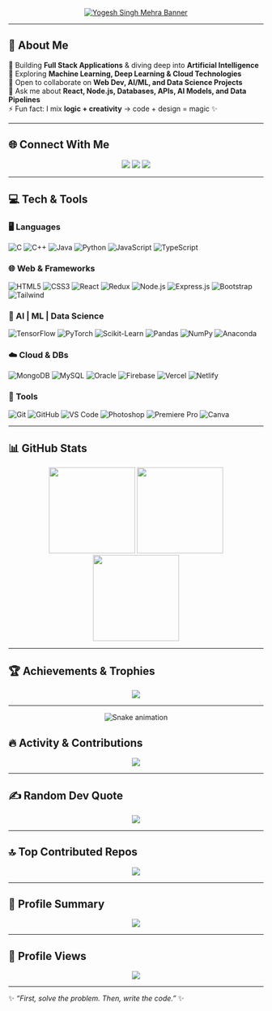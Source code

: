<!-- =============================== -->
<!-- 🚀 YOGESH SINGH MEHRA - README 🚀 -->
<!-- =============================== -->

<!-- 🎨 Banner -->
<p align="center">
  <a href="https://www.canva.com/design/DAGyOupkWE0/dNqPeNsWLt3D0-ky4k5n2w/watch">
    <img src="https://raw.githubusercontent.com/Yogeshmehra8475/Yogeshmehra8475/main/assets/Yogesh_banner.png" alt="Yogesh Singh Mehra Banner" />
  </a>
</p>


---

## 💫 About Me  
🔭 Building **Full Stack Applications** & diving deep into **Artificial Intelligence**  
🌱 Exploring **Machine Learning, Deep Learning & Cloud Technologies**  
👯 Open to collaborate on **Web Dev, AI/ML, and Data Science Projects**  
💬 Ask me about **React, Node.js, Databases, APIs, AI Models, and Data Pipelines**  
⚡ Fun fact: I mix **logic + creativity** → code + design = magic ✨  

---

## 🌐 Connect With Me  
<p align="center">
<a href="mailto:yogeshmehra2509@gmail.com"><img src="https://img.shields.io/badge/Email-D14836?logo=gmail&logoColor=white&style=for-the-badge" /></a>
<a href="https://www.linkedin.com/in/yogesh-singh-mehra-7383ba251"><img src="https://img.shields.io/badge/LinkedIn-%230077B5.svg?logo=linkedin&logoColor=white&style=for-the-badge" /></a>
<a href="https://github.com/Yogeshmehra8475"><img src="https://img.shields.io/badge/GitHub-181717.svg?logo=github&logoColor=white&style=for-the-badge" /></a>
</p>

---

## 💻 Tech & Tools  

### 🖥️ Languages  
![C](https://img.shields.io/badge/C-00599C?style=for-the-badge&logo=c&logoColor=white)
![C++](https://img.shields.io/badge/C++-00427E?style=for-the-badge&logo=c%2B%2B&logoColor=white)
![Java](https://img.shields.io/badge/Java-F89820?style=for-the-badge&logo=java&logoColor=white)
![Python](https://img.shields.io/badge/Python-3670A0?style=for-the-badge&logo=python&logoColor=ffdd54)
![JavaScript](https://img.shields.io/badge/JavaScript-F7E018?style=for-the-badge&logo=javascript&logoColor=black)
![TypeScript](https://img.shields.io/badge/TypeScript-3178C6?style=for-the-badge&logo=typescript&logoColor=white)

### 🌐 Web & Frameworks  
![HTML5](https://img.shields.io/badge/HTML5-E34F26?style=for-the-badge&logo=html5&logoColor=white)
![CSS3](https://img.shields.io/badge/CSS3-264de4?style=for-the-badge&logo=css3&logoColor=white)
![React](https://img.shields.io/badge/React-20232A?style=for-the-badge&logo=react&logoColor=61DAFB)
![Redux](https://img.shields.io/badge/Redux-764abc?style=for-the-badge&logo=redux&logoColor=white)
![Node.js](https://img.shields.io/badge/Node.js-43853d?style=for-the-badge&logo=node-dot-js&logoColor=white)
![Express.js](https://img.shields.io/badge/Express.js-404D59?style=for-the-badge)
![Bootstrap](https://img.shields.io/badge/Bootstrap-563D7C?style=for-the-badge&logo=bootstrap&logoColor=white)
![Tailwind](https://img.shields.io/badge/Tailwind_CSS-38B2AC?style=for-the-badge&logo=tailwind-css&logoColor=white)

### 🧠 AI | ML | Data Science  
![TensorFlow](https://img.shields.io/badge/TensorFlow-FF6F00?style=for-the-badge&logo=Tensorflow&logoColor=white)
![PyTorch](https://img.shields.io/badge/PyTorch-EE4C2C?style=for-the-badge&logo=pytorch&logoColor=white)
![Scikit-Learn](https://img.shields.io/badge/Scikit--Learn-F7931E?style=for-the-badge&logo=scikitlearn&logoColor=white)
![Pandas](https://img.shields.io/badge/Pandas-150458?style=for-the-badge&logo=pandas&logoColor=white)
![NumPy](https://img.shields.io/badge/Numpy-013243?style=for-the-badge&logo=numpy&logoColor=white)
![Anaconda](https://img.shields.io/badge/Anaconda-44A833?style=for-the-badge&logo=anaconda&logoColor=white)

### ☁️ Cloud & DBs  
![MongoDB](https://img.shields.io/badge/MongoDB-4EA94B?style=for-the-badge&logo=mongodb&logoColor=white)
![MySQL](https://img.shields.io/badge/MySQL-005C84?style=for-the-badge&logo=mysql&logoColor=white)
![Oracle](https://img.shields.io/badge/Oracle-F80000?style=for-the-badge&logo=oracle&logoColor=white)
![Firebase](https://img.shields.io/badge/Firebase-ffca28?style=for-the-badge&logo=firebase&logoColor=black)
![Vercel](https://img.shields.io/badge/Vercel-000000?style=for-the-badge&logo=vercel&logoColor=white)
![Netlify](https://img.shields.io/badge/Netlify-00C7B7?style=for-the-badge&logo=netlify&logoColor=white)

### 🎨 Tools  
![Git](https://img.shields.io/badge/Git-F05033?style=for-the-badge&logo=git&logoColor=white)
![GitHub](https://img.shields.io/badge/GitHub-181717?style=for-the-badge&logo=github&logoColor=white)
![VS Code](https://img.shields.io/badge/VS%20Code-0078d7?style=for-the-badge&logo=visual-studio-code&logoColor=white)
![Photoshop](https://img.shields.io/badge/Adobe%20Photoshop-31A8FF?style=for-the-badge&logo=Adobe%20Photoshop&logoColor=white)
![Premiere Pro](https://img.shields.io/badge/Adobe%20Premiere%20Pro-9999FF?style=for-the-badge&logo=Adobe%20Premiere%20Pro&logoColor=white)
![Canva](https://img.shields.io/badge/Canva-00C4CC?style=for-the-badge&logo=Canva&logoColor=white)

---

## 📊 GitHub Stats  
<p align="center">
<img src="https://github-readme-stats.vercel.app/api?username=Yogeshmehra8475&theme=tokyonight&hide_border=false&include_all_commits=true&count_private=true" height="170px"/>
<img src="https://nirzak-streak-stats.vercel.app/?user=Yogeshmehra8475&theme=tokyonight&hide_border=false" height="170px"/>
<img src="https://github-readme-stats.vercel.app/api/top-langs/?username=Yogeshmehra8475&theme=tokyonight&hide_border=false&layout=compact&langs_count=12" height="170px"/>
</p>

---

## 🏆 Achievements & Trophies  
<p align="center">
<img src="https://github-profile-trophy.vercel.app/?username=Yogeshmehra8475&theme=radical&no-frame=false&no-bg=true&margin-w=8" />
</p>

---


<!-- Snake Game Repo View -->

<div align="center">
  <img src="https://profile-readme-generator.com/assets/snake.svg" alt="Snake animation" />
</div>


## 🔥 Activity & Contributions  
<p align="center">
<img src="https://github-readme-activity-graph.vercel.app/graph?username=Yogeshmehra8475&theme=react-dark&hide_border=true&bg_color=0D1117&color=58A6FF&line=58A6FF&point=FFFFFF" />
</p>

---

## ✍️ Random Dev Quote  
<p align="center">
<img src="https://quotes-github-readme.vercel.app/api?type=vertical&theme=radical" />
</p>

---

## 🔝 Top Contributed Repos  
<p align="center">
<img src="https://github-contributor-stats.vercel.app/api?username=Yogeshmehra8475&limit=5&theme=dark&combine_all_yearly_contributions=true" />
</p>

---

## 📌 Profile Summary  
<p align="center">
<img src="http://github-profile-summary-cards.vercel.app/api/cards/profile-details?username=Yogeshmehra8475&theme=radical" />
</p>

---

## 👀 Profile Views  
<p align="center">
<img src="https://komarev.com/ghpvc/?username=Yogeshmehra8475&label=Profile%20Views&color=blueviolet&style=for-the-badge" />
</p>

---

✨ _“First, solve the problem. Then, write the code.”_ ✨  
